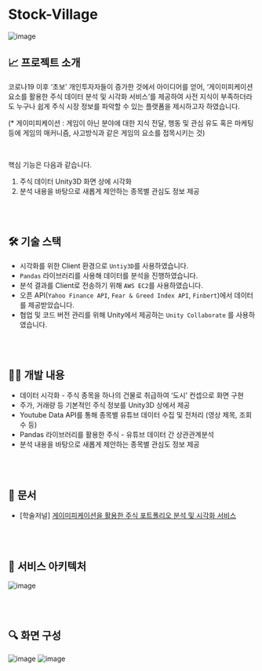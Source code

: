 # Stock-Village
![image](https://user-images.githubusercontent.com/78673570/181470730-a0291a27-c51d-4b51-a175-f1821f6ed6d7.png)

## 📈 프로젝트 소개
코로나19 이후 ‘초보’ 개인투자자들이 증가한 것에서 아이디어를 얻어, ‘게이미피케이션 요소를 활용한 주식 데이터 분석 및 시각화 서비스’를 제공하여 사전 지식이 부족하더라도 누구나 쉽게 주식 시장 정보를 파악할 수 있는 플랫폼을 제시하고자 하였습니다.

(* 게이미피케이션 : 게임이 아닌 분야에 대한 지식 전달, 행동 및 관심 유도 혹은 마케팅 등에 게임의 매커니즘, 사고방식과 같은 게임의 요소를 접목시키는 것)

<br>

핵심 기능은 다음과 같습니다.
1. 주식 데이터 Unity3D 화면 상에 시각화
2. 분석 내용을 바탕으로 새롭게 제안하는 종목별 관심도 정보 제공

<br><br>

##  🛠 기술 스택
- 시각화를 위한 Client 환경으로 `Untiy3D`를 사용하였습니다.
- `Pandas` 라이브러리를 사용해 데이터를 분석을 진행하였습니다.
- 분석 결과를 Client로 전송하기 위해 `AWS EC2`를 사용하였습니다.
- 오픈 API(`Yahoo Finance API`, `Fear & Greed Index API`, `Finbert`)에서 데이터를 제공받았습니다.
- 협업 및 코드 버전 관리를 위해 Unity에서 제공하는 `Unity Collaborate` 를 사용하였습니다.

<br><br>

## 👩‍💻 개발 내용
- 데이터 시각화 - 주식 종목을 하나의 건물로 취급하여 ‘도시’ 컨셉으로 화면 구현
- 주가, 거래량 등 기본적인 주식 정보를 Unity3D 상에서 제공
- Youtube Data API를 통해 종목별 유튜브 데이터 수집 및 전처리 (영상 제목, 조회수 등)
- Pandas 라이브러리를 활용한 주식 - 유튜브 데이터 간 상관관계분석
- 분석 내용을 바탕으로 새롭게 제안하는 종목별 관심도 정보 제공

<br><br>

## 📑 문서
- [학술저널] [게이미피케이션을 활용한 주식 포트폴리오 분석 및 시각화 서비스](https://www.dbpia.co.kr/journal/articleDetail?nodeId=NODE11026767)

<br><br>

## 🧩 서비스 아키텍처
![image](https://user-images.githubusercontent.com/78673570/181473339-7497e66b-14b5-4bc0-a47b-8fdf7933e47d.png)

<br><br>

## 🔍 화면 구성
![image](https://user-images.githubusercontent.com/78673570/181473547-7f5f271b-6556-4eed-8e64-c346167e45ca.png)
![image](https://user-images.githubusercontent.com/78673570/181473670-dc12ad9d-57db-4f64-bdb4-5e17d83dcd3c.png)
